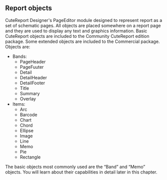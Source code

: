 Report objects
--------
CuteReport Designer's PageEditor module designed to represent report as a set of schematic pages. All objects are placed somewhere on a report page and they are used to display any text and graphics information. Basic CuteReport objects are included to the Community CuteReport edition package. Some extended objects are included to the Commercial package.
Objects are:
* Bands:
  * PageHeader
  * PageFuuter
  * Detail
  * DetailHeader
  * DetailFooter
  * Title
  * Summary
  * Overlay
* Items:
  * Arc
  * Barcode
  * Chart
  * Chord
  * Ellipse
  * Image
  * Line
  * Memo
  * Pie
  * Rectangle

The basic objects most commonly used are the “Band” and “Memo” objects. You will learn about their capabilities in detail later in this chapter.
